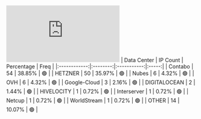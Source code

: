 ![Diagramm](https://github.com/obajay/StateSync-snapshots/blob/main/Projects/Lava/1/README.md)
| Data Center | IP Count | Percentage | Freq |
|:------------:|:--------:|:-----------:|:-----:|
| Contabo | 54 | 38.85% | 🟢 |
| HETZNER | 50 | 35.97% | 🟢 |
| Nubes | 6 | 4.32% | 🟢 |
| OVH | 6 | 4.32% | 🟢 |
| Google-Cloud | 3 | 2.16% | 🟢 |
| DIGITALOCEAN | 2 | 1.44% | 🟢 |
| HIVELOCITY | 1 | 0.72% | 🟢 |
| Interserver | 1 | 0.72% | 🟢 |
| Netcup | 1 | 0.72% | 🟢 |
| WorldStream | 1 | 0.72% | 🟢 |
| OTHER | 14 | 10.07% | 🟢 |